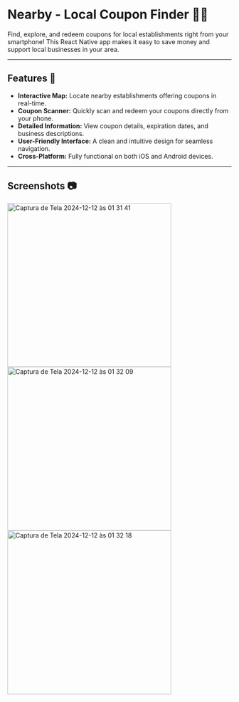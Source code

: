 # Nearby - Local Coupon Finder 📍💸

Find, explore, and redeem coupons for local establishments right from your smartphone! This React Native app makes it easy to save money and support local businesses in your area.

---

## Features 🚀

- **Interactive Map:** Locate nearby establishments offering coupons in real-time.  
- **Coupon Scanner:** Quickly scan and redeem your coupons directly from your phone.  
- **Detailed Information:** View coupon details, expiration dates, and business descriptions.  
- **User-Friendly Interface:** A clean and intuitive design for seamless navigation.  
- **Cross-Platform:** Fully functional on both iOS and Android devices.

---

## Screenshots 📷  

<img width="368" alt="Captura de Tela 2024-12-12 às 01 31 41" src="https://github.com/user-attachments/assets/bab4f97c-d543-4b6d-bccb-48c10443c659" />
<img width="368" alt="Captura de Tela 2024-12-12 às 01 32 09" src="https://github.com/user-attachments/assets/c1424025-39d0-4529-82f5-170e915b1e86" />
<img width="368" alt="Captura de Tela 2024-12-12 às 01 32 18" src="https://github.com/user-attachments/assets/c5a96718-7b65-44b3-a349-620359c45e2f" />
